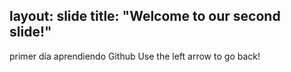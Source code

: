 layout: slide
title: "Welcome to our second slide!"
---
primer día aprendiendo Github
Use the left arrow to go back!
